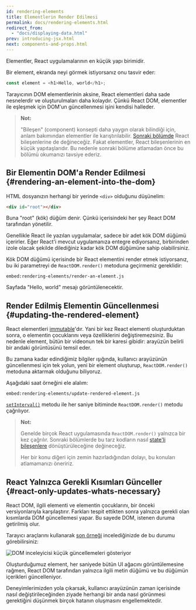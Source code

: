 ```yaml
---
id: rendering-elements
title: Elementlerin Render Edilmesi
permalink: docs/rendering-elements.html
redirect_from:
  - "docs/displaying-data.html"
prev: introducing-jsx.html
next: components-and-props.html
---
```


Elementler, React uygulamalarının en küçük yapı birimidir. 

Bir element, ekranda neyi görmek istiyorsanız onu tasvir eder:

```js
const element = <h1>Hello, world</h1>;
```

Tarayıcının DOM elementlerinin aksine, React elementleri daha sade nesnelerdir ve oluşturulmaları daha kolaydır. Çünkü React DOM, elementler ile eşleşmek için DOM'un güncellenmesi işini kendisi halleder.

>**Not:**
>
>"Bileşen" (component) konsepti daha yaygın olarak bilindiği için, anlam bakımından elementler ile karıştırılabilir. [Sonraki bölümde](/docs/components-and-props.html) React bileşenlerine de değineceğiz. Fakat elementler, React bileşenlerinin en küçük yapıtaşlarıdır. Bu nedenle sonraki bölüme atlamadan önce bu bölümü okumanızı tavsiye ederiz.

## Bir Elementin DOM'a Render Edilmesi {#rendering-an-element-into-the-dom}

HTML dosyanızın herhangi bir yerinde `<div>` olduğunu düşünelim:

```html
<div id="root"></div>
```

Buna "root" (kök) düğüm denir. Çünkü içerisindeki her şey React DOM tarafından yönetilir.

Genellikle React ile yazılan uygulamalar, sadece bir adet kök DOM düğümü içerirler. Eğer React'i mevcut uygulamanıza entegre ediyorsanız, birbirinden izole olacak şekilde dilediğiniz kadar kök DOM düğümüne sahip olabilirsiniz.

Kök DOM düğümü içerisinde bir React elementini render etmek istiyorsanız, bu iki parametreyi de `ReactDOM.render()` metoduna geçirmeniz gereklidir:

`embed:rendering-elements/render-an-element.js`

[](codepen://rendering-elements/render-an-element)

Sayfada "Hello, world" mesajı görüntülenecektir. 

## Render Edilmiş Elementin Güncellenmesi {#updating-the-rendered-element}

React elementleri [immutable](https://en.wikipedia.org/wiki/Immutable_object)'dır. Yani bir kez React elementi oluşturduktan sonra, o elementin çocuklarını veya özelliklerini değiştiremezsiniz. Bu nedenle element, bütün bir videonun tek bir karesi gibidir: arayüzün belirli bir andaki görüntüsünü temsil eder.

Bu zamana kadar edindiğimiz bilgiler ışığında, kullanıcı arayüzünün güncellenmesi için tek yolun, yeni bir element oluşturup, `ReactDOM.render()` metoduna aktarmak olduğunu biliyoruz. 

Aşağıdaki saat örneğini ele alalım:

`embed:rendering-elements/update-rendered-element.js`

[](codepen://rendering-elements/update-rendered-element)

[`setInterval()`](https://developer.mozilla.org/en-US/docs/Web/API/WindowTimers/setInterval) metodu ile her saniye bitiminde `ReactDOM.render()` metodu çağrılıyor.

>**Not:**
>
>Genelde birçok React uygulamasında `ReactDOM.render()` yalnızca bir kez çağrılır. Sonraki bölümlerde bu tarz kodların nasıl [state'li bileşenlere](/docs/state-and-lifecycle.html) dönüştürüleceğine değineceğiz.
>
>Her bir konu diğeri için zemin hazırladığından dolayı, bu konuları atlamamanızı öneririz. 

## React Yalnızca Gerekli Kısımları Günceller {#react-only-updates-whats-necessary}

React DOM, ilgili elementi ve elementin çocuklarını, bir önceki versiyonlarıyla karşılaştırır. Farkları tespit ettikten sonra yalnızca gerekli olan kısımlarda DOM güncellemesi yapar. Bu sayede DOM, istenen duruma getirilmiş olur.

Tarayıcı araçlarını kullanarak [son örneği](codepen://rendering-elements/update-rendered-element) incelediğinizde de bu durumu görebilirsiniz:

![DOM inceleyicisi küçük güncellemeleri gösteriyor](../images/docs/granular-dom-updates.gif)

Oluşturduğumuz element, her saniyede bütün UI ağacını görüntülemesine rağmen, React DOM tarafından yalnızca ilgili metin düğümü ve bu düğümün içerikleri güncelleniyor.

Deneyimlerimizden yola çıkarsak, kullanıcı arayüzünün zaman içerisinde nasıl değiştirileceğinden ziyade herhangi bir anda nasıl görünmesi gerektiğini düşünmek birçok hatanın oluşmasını engellemektedir.

